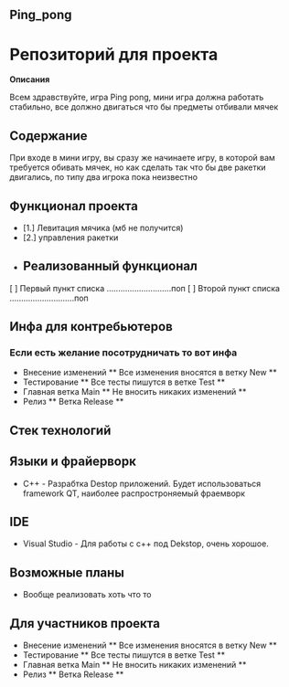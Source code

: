 ## **Ping_pong**

# Репозиторий для проекта
**Описания**

Всем здравствуйте, игра Ping pong, мини игра должна работать стабильно, все должно двигаться что бы предметы
отбивали мячек
## Содержание
При входе в мини игру, вы сразу же начинаете игру, в которой вам требуется обивать мячек, но как сделать так что бы
две ракетки двигались, по типу два игрока пока неизвестно
## Функционал проекта
- [1.] Левитация мячика (мб не получится)
- [2.] управления ракетки
- ## Реализованный функционал
[ ] Первый пункт списка
............................поп
[ ] Второй пункт списка
............................поп

## Инфа для контребьютеров
### **Если есть желание посотрудничать то вот инфа**
- Внесение изменений
	 ** Все изменения вносятся в ветку New **
- Тестирование
	 ** Все тесты пишутся в ветке Test **
- Главная ветка Main
	** Не вносить никаких изменений **
- Релиз
	** Ветка Release **

## Стек технологий
## Языки и фрайерворк 
- C++ - Разрабтка Destop приложений. Будет использоваться framework QT, наиболее распростроняемый фраемворк
## IDE
- Visual Studio - Для работы с с++ под Dekstop, очень хорошое.
## Возможные планы
- Вообще реализовать хоть что то

## Для участников проекта 
- Внесение изменений
	 ** Все изменения вносятся в ветку New **
- Тестирование
	 ** Все тесты пишутся в ветке Test **
- Главная ветка Main
	** Не вносить никаких изменений **
- Релиз
	** Ветка Release **
